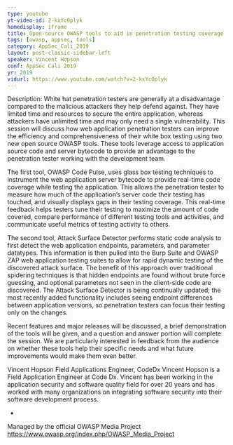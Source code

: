 ```yaml
---
type: youtube
yt-video-id: 2-kxYcOplyk
homedisplay: iframe
title: Open-source OWASP tools to aid in penetration testing coverage
tags: [owasp, appsec, tools]
category: AppSec_Cali_2019
layout: post-classic-sidebar-left
speaker: Vincent Hopson
conf: AppSec Cali 2019
yr: 2019
vidurl: https://www.youtube.com/watch?v=2-kxYcOplyk
---
```

Description: White hat penetration testers are generally at a disadvantage compared to the malicious attackers they help defend against. They have limited time and resources to secure the entire application, whereas attackers have unlimited time and may only need a single vulnerability. This session will discuss how web application penetration testers can improve the efficiency and comprehensiveness of their white box testing using two new open source OWASP tools. These tools leverage access to application source code and server bytecode to provide an advantage to the penetration tester working with the development team.

The first tool, OWASP Code Pulse, uses glass box testing techniques to instrument the web application server bytecode to provide real-time code coverage while testing the application. This allows the penetration tester to measure how much of the application’s server code their testing has touched, and visually displays gaps in their testing coverage. This real-time feedback helps testers tune their testing to maximize the amount of code covered, compare performance of different testing tools and activities, and communicate useful metrics of testing activity to others.

The second tool, Attack Surface Detector performs static code analysis to first detect the web application endpoints, parameters, and parameter datatypes. This information is then pulled into the Burp Suite and OWASP ZAP web application testing suites to allow for rapid dynamic testing of the discovered attack surface. The benefit of this approach over traditional spidering techniques is that hidden endpoints are found without brute force guessing, and optional parameters not seen in the client-side code are discovered. The Attack Surface Detector is being continually updated; the most recently added functionality includes seeing endpoint differences between application versions, so penetration testers can focus their testing only on the changes.

Recent features and major releases will be discussed, a brief demonstration of the tools will be given, and a question and answer portion will complete the session. We are particularly interested in feedback from the audience on whether these tools help their specific needs and what future improvements would make them even better.

Vincent Hopson
Field Applications Engineer, CodeDx
Vincent Hopson is a Field Application Engineer at Code Dx. Vincent has been working in the application security and software quality field for over 20 years and has worked with many organizations on integrating software security into their software development process.

-

Managed by the official OWASP Media Project https://www.owasp.org/index.php/OWASP_Media_Project
